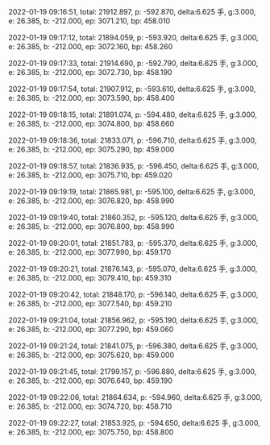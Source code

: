 2022-01-19 09:16:51, total: 21912.897, p: -592.870, delta:6.625 手, g:3.000, e: 26.385, b: -212.000, ep: 3071.210, bp: 458.010

2022-01-19 09:17:12, total: 21894.059, p: -593.920, delta:6.625 手, g:3.000, e: 26.385, b: -212.000, ep: 3072.160, bp: 458.260

2022-01-19 09:17:33, total: 21914.690, p: -592.790, delta:6.625 手, g:3.000, e: 26.385, b: -212.000, ep: 3072.730, bp: 458.190

2022-01-19 09:17:54, total: 21907.912, p: -593.610, delta:6.625 手, g:3.000, e: 26.385, b: -212.000, ep: 3073.590, bp: 458.400

2022-01-19 09:18:15, total: 21891.074, p: -594.480, delta:6.625 手, g:3.000, e: 26.385, b: -212.000, ep: 3074.800, bp: 458.660

2022-01-19 09:18:36, total: 21833.071, p: -596.710, delta:6.625 手, g:3.000, e: 26.385, b: -212.000, ep: 3075.290, bp: 459.000

2022-01-19 09:18:57, total: 21836.935, p: -596.450, delta:6.625 手, g:3.000, e: 26.385, b: -212.000, ep: 3075.710, bp: 459.020

2022-01-19 09:19:19, total: 21865.981, p: -595.100, delta:6.625 手, g:3.000, e: 26.385, b: -212.000, ep: 3076.820, bp: 458.990

2022-01-19 09:19:40, total: 21860.352, p: -595.120, delta:6.625 手, g:3.000, e: 26.385, b: -212.000, ep: 3076.800, bp: 458.990

2022-01-19 09:20:01, total: 21851.783, p: -595.370, delta:6.625 手, g:3.000, e: 26.385, b: -212.000, ep: 3077.990, bp: 459.170

2022-01-19 09:20:21, total: 21876.143, p: -595.070, delta:6.625 手, g:3.000, e: 26.385, b: -212.000, ep: 3079.410, bp: 459.310

2022-01-19 09:20:42, total: 21848.170, p: -596.140, delta:6.625 手, g:3.000, e: 26.385, b: -212.000, ep: 3077.540, bp: 459.210

2022-01-19 09:21:04, total: 21856.962, p: -595.190, delta:6.625 手, g:3.000, e: 26.385, b: -212.000, ep: 3077.290, bp: 459.060

2022-01-19 09:21:24, total: 21841.075, p: -596.380, delta:6.625 手, g:3.000, e: 26.385, b: -212.000, ep: 3075.620, bp: 459.000

2022-01-19 09:21:45, total: 21799.157, p: -596.880, delta:6.625 手, g:3.000, e: 26.385, b: -212.000, ep: 3076.640, bp: 459.190

2022-01-19 09:22:06, total: 21864.634, p: -594.960, delta:6.625 手, g:3.000, e: 26.385, b: -212.000, ep: 3074.720, bp: 458.710

2022-01-19 09:22:27, total: 21853.925, p: -594.650, delta:6.625 手, g:3.000, e: 26.385, b: -212.000, ep: 3075.750, bp: 458.800